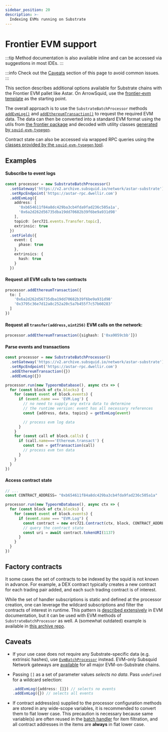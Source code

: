 ```yaml
---
sidebar_position: 20
description: >-
  Indexing EVMs running on Substrate
---
```


# Frontier EVM support

:::tip
Method documentation is also available inline and can be accessed via suggestions in most IDEs.
:::

:::info
Check out the [Caveats](#caveats) section of this page to avoid common issues.
:::

This section describes additional options available for Substrate chains with the Frontier EVM pallet like Astar. On ArrowSquid, use the [frontier-evm template](https://github.com/subsquid-labs/squid-frontier-evm-template) as the starting point.

The overall approach is to use the `SubstrateBatchProcessor` methods [`addEvmLog()`](/sdk/reference/processors/substrate-batch/data-requests/#addevmlog) and [`addEthereumTransaction()`](/sdk/reference/processors/substrate-batch/data-requests/#addethereumtransaction) to request the required EVM data. The data can then be converted into a standard EVM format using the utils from [the frontier package](/sdk/reference/frontier) and decoded with utility classes [generated by `squid-evm-typegen`](/sdk/resources/tools/typegen/generation/?typegen=evm).

Contract state can also be accessed via wrapped RPC queries using the [classes provided by the `squid-evm-typegen` tool](/sdk/resources/tools/typegen/state-queries/?typegen=evm).

## Examples

#### Subscribe to event logs

```typescript
const processor = new SubstrateBatchProcessor()
  .setGateway('https://v2.archive.subsquid.io/network/astar-substrate')
  .setRpcEndpoint('https://astar-rpc.dwellir.com')
  .addEvmLog({
    address: [
      '0xb654611f84a8dc429ba3cb4fda9fad236c505a1a',
      '0x6a2d262d56735dba19dd70682b39f6be9a931d98'
    ],
    topic0: [erc721.events.Transfer.topic],
    extrinsic: true
  })
  .setFields({
    event: {
      phase: true
    },
    extrinsics: {
      hash: true
    }
  })
```

#### Request all EVM calls to two contracts

```ts
processor.addEthereumTransaction({
  to: [
    '0x6a2d262d56735dba19dd70682b39f6be9a931d98'
    '0x3795c36e7d12a8c252a20c5a7b455f7c57b60283'
  ]
})
```

#### Request all `transfer(address,uint256)` EVM calls on the network:

```ts
processor.addEthereumTransaction({sighash: ['0xa9059cbb']})
```

#### Parse events and transactions

```typescript 
const processor = new SubstrateBatchProcessor()
  .setGateway('https://v2.archive.subsquid.io/network/astar-substrate')
  .setRpcEndpoint('https://astar-rpc.dwellir.com')
  .addEthereumTransaction({})
  .addEvmLog({})

processor.run(new TypeormDatabase(), async ctx => {
  for (const block of ctx.blocks) {
    for (const event of block.events) {
      if (event.name === 'EVM.Log') {
        // no need to supply any extra data to determine
        // the runtime version: event has all necessary references
        const {address, data, topics} = getEvmLog(event)

        // process evm log data
      }
    }
    for (const call of block.calls) {
      if (call.name==='Ethereum.transact') {
        const txn = getTransaction(call)
        // process evm txn data
      }   
    }
  }
})
```

#### Access contract state

```ts
// ...
const CONTRACT_ADDRESS= "0xb654611f84a8dc429ba3cb4fda9fad236c505a1a"

processor.run(new TypeormDatabase(), async ctx => {
  for (const block of ctx.blocks) { 
    for (const event of block.events) {
      if (event.name === "EVM.Log") {
        const contract = new erc721.Contract(ctx, block, CONTRACT_ADDRESS);
        // query the contract state
        const uri = await contract.tokenURI(1137)
      }
    }
  }
})
```

## Factory contracts

It some cases the set of contracts to be indexed by the squid is not known in advance. For example, a DEX contract typically creates a new contract for each trading pair added, and each such trading contract is of interest.

While the set of handler subscriptions is static and defined at the processor creation, one can leverage the wildcard subscriptions and filter the contracts of interest in runtime. This pattern is [described extensively](/sdk/resources/evm/factory-contracts) in EVM documentation, but it can be used with EVM methods of `SubstrateBatchProcessor` as well. A (somewhat outdated) example is available in [this archive repo](https://github.com/subsquid/beamswap-squid/blob/master/src/processor.ts).

## Caveats

* If your use case does not require any Substrate-specific data (e.g. extrinsic hashes), use [`EvmBatchProcessor`](/sdk/reference/processors/evm-batch) instead. EVM-only Subsquid Network gateways are [available](/subsquid-network/reference/evm-networks) for all major EVM-on-Substrate chains.

* Passing `[]` as a set of parameter values _selects no data_. Pass `undefined` for a wildcard selection:
  ```typescript 
  .addEvmLog({address: []}) // selects no events
  .addEvmLog({}) // selects all events
  ```

* If contract address(es) supplied to the processor configuration methods are stored in any wide-scope variables, it is recommended to convert them to flat lower case. This precaution is necessary because same variable(s) are often reused in the [batch handler](/sdk/overview/#processorrun) for item filtration, and all contract addresses in the items are **always** in flat lower case.
